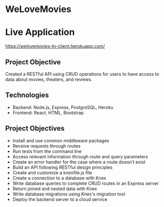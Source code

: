 # WeLoveMovies

# Live Application
https://welovemovies-tn-client.herokuapp.com/ 

## Project Objective
Created a RESTful API using CRUD operations for users to have access to data about movies, theaters, and reviews. 

## Technologies
- Backend: Node.js, Express, PostgreSQL, Heroku
- Frontend: React, HTML, Bootstrap

## Project Objectives
- Install and use common middleware packages
- Receive requests through routes
- Run tests from the command line
- Access relevant information through route and query parameters
- Create an error handler for the case where a route doesn't exist
- Build an API following RESTful design principles
- Create and customize a knexfile.js file
- Create a connection to a database with Knex
- Write database queries to complete CRUD routes in an Express server
- Return joined and nested data with Knex
- Write database migrations using Knex's migration tool
- Deploy the backend server to a cloud service


